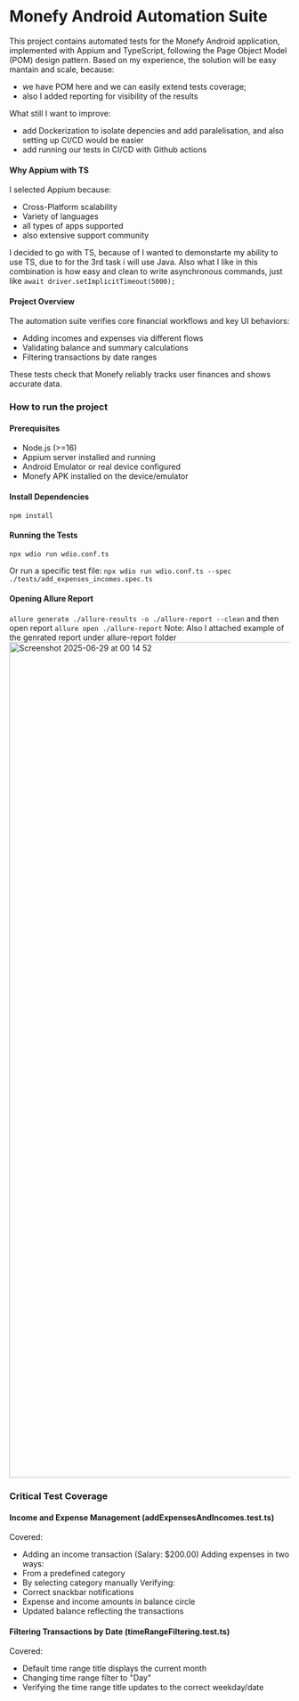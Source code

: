 # Monefy Android Automation Suite

This project contains automated tests for the Monefy Android application, implemented with Appium and TypeScript, following the Page Object Model (POM) design pattern. 
Based on my experience, the solution will be easy mantain and scale, because:
- we have POM here and we can easily extend tests coverage;
- also I added reporting for visibility of the results

What still I want to improve:
- add Dockerization to isolate depencies and add paralelisation, and also setting up CI/CD would be easier
- add running our tests in CI/CD with Github actions

#### Why Appium with TS
 I selected Appium because:
 - Cross-Platform scalability
 - Variety of languages
 - all types of apps supported
 - also extensive support community

I decided to go with TS, because of I wanted to demonstarte my ability to use TS, due to for the 3rd task i will use Java. Also what I like in this combination is how easy and clean to write asynchronous commands, just like
`await driver.setImplicitTimeout(5000);`
 

#### Project Overview
The automation suite verifies core financial workflows and key UI behaviors:

- Adding incomes and expenses via different flows
- Validating balance and summary calculations
- Filtering transactions by date ranges

These tests check that Monefy reliably tracks user finances and shows accurate data.

### How to run the project
#### Prerequisites
- Node.js (>=16)
- Appium server installed and running
- Android Emulator or real device configured
- Monefy APK installed on the device/emulator

#### Install Dependencies
`npm install`

#### Running the Tests
`npx wdio run wdio.conf.ts`

Or run a specific test file:
`npx wdio run wdio.conf.ts --spec ./tests/add_expenses_incomes.spec.ts`

#### Opening Allure Report
`allure generate ./allure-results -o ./allure-report --clean`
and then open report
`allure open ./allure-report`
Note: Also I attached example of the genrated report under allure-report folder
<img width="1502" alt="Screenshot 2025-06-29 at 00 14 52" src="https://github.com/user-attachments/assets/3dd2aa05-42ed-49be-878b-6b269069cd75" />


### Critical Test Coverage

#### Income and Expense Management (addExpensesAndIncomes.test.ts)
Covered:
- Adding an income transaction (Salary: $200.00)
Adding expenses in two ways:
- From a predefined category
- By selecting category manually
Verifying:
- Correct snackbar notifications
- Expense and income amounts in balance circle
- Updated balance reflecting the transactions


#### Filtering Transactions by Date (timeRangeFiltering.test.ts)
Covered:
- Default time range title displays the current month
- Changing time range filter to "Day"
- Verifying the time range title updates to the correct weekday/date
